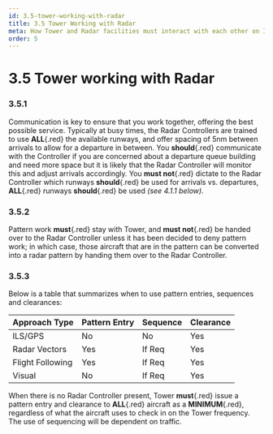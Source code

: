 ```yaml
---
id: 3.5-tower-working-with-radar
title: 3.5 Tower Working with Radar
meta: How Tower and Radar facilities must interact with each other on Infinite Flight.
order: 5
---
```


# 3.5  Tower working with Radar

 

### 3.5.1    

Communication is key to ensure that you work together, offering the best possible service. Typically at busy times, the Radar Controllers are trained to use **ALL**{.red} the available runways, and offer spacing of 5nm between arrivals to allow for a departure in between. You **should**{.red} communicate with the Controller if you are concerned about a departure queue building and need more space but it is likely that the Radar Controller will monitor this and adjust arrivals accordingly. You **must not**{.red} dictate to the Radar Controller which runways **should**{.red} be used for arrivals vs. departures, **ALL**{.red} runways **should**{.red} be used *(see 4.1.1 below).*



### 3.5.2    

Pattern work **must**{.red} stay with Tower, and **must not**{.red} be handed over to the Radar Controller unless it has been decided to deny pattern work; in which case, those aircraft that are in the pattern can be converted into a radar pattern by handing them over to the Radar Controller.

 

### 3.5.3    

Below is a table that summarizes when to use pattern entries, sequences and clearances:

 

| **Approach  Type** | **Pattern Entry** | **Sequence** | **Clearance** |
| ------------------ | ----------------- | ------------ | ------------- |
| ILS/GPS            | No                | No           | Yes           |
| Radar Vectors      | Yes               | If  Req      | Yes           |
| Flight Following   | Yes               | If  Req      | Yes           |
| Visual             | No                | If  Req      | Yes           |



When there is no Radar Controller present, Tower **must**{.red} issue a pattern entry and clearance to **ALL**{.red} aircraft as a **MINIMUM**{.red}, regardless of what the aircraft uses to check in on the Tower frequency. The use of sequencing will be dependent on traffic.

 